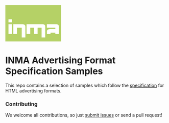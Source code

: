 ![INMA Logo](inma.png)

# INMA Advertising Format Specification Samples

This repo contains a selection of samples which follow the [specification](specification.md) for HTML advertising formats.

### Contributing

We welcome all contributions, so just [submit issues](https://github.com/inma-no/advertsspec-samples/issues) or send a pull request!

